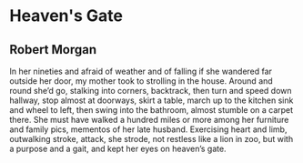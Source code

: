 # Heaven's Gate
## Robert Morgan
In her nineties and afraid
of weather and of falling if
she wandered far outside her door,
my mother took to strolling in
the house. Around and round she’d go,
stalking into corners, backtrack,
then turn and speed down hallway, stop
almost at doorways, skirt a table,
march up to the kitchen sink and
wheel to left, then swing into
the bathroom, almost stumble on
a carpet there. She must have walked
a hundred miles or more among
her furniture and family pics,
mementos of her late husband.
Exercising heart and limb,
outwalking stroke, attack, she strode,
not restless like a lion in zoo,
but with a purpose and a gait,
and kept her eyes on heaven’s gate.
